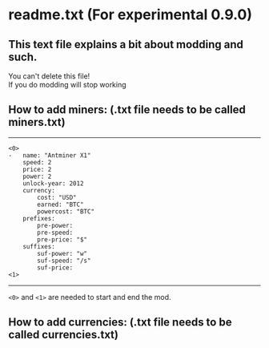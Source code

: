# readme.txt (For experimental 0.9.0)  
  
## This text file explains a bit about modding and such. 
You can't delete this file!  
If you do modding will stop working  
  
  
## How to add miners: (.txt file needs to be called miners.txt)  
  
  
___
```
<0>
- 	name: "Antminer X1"
	speed: 2
	price: 2
	power: 2
	unlock-year: 2012
	currency:
		cost: "USD"
		earned: "BTC"
		powercost: "BTC"
	prefixes:
		pre-power:
		pre-speed:
		pre-price: "$"
	suffixes:
		suf-power: "w"
		suf-speed: "/s"
		suf-price:
<1>
```

___

 `<0>` and `<1>` are needed to start and end the mod.

  
## How to add currencies: (.txt file needs to be called currencies.txt)  
